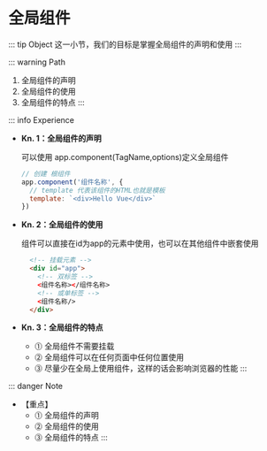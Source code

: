 # 全局组件

::: tip Object
这一小节，我们的目标是掌握全局组件的声明和使用
:::

::: warning Path

1. 全局组件的声明
2. 全局组件的使用
3. 全局组件的特点
:::

::: info Experience

* **Kn. 1：全局组件的声明**

  可以使用 app.component(TagName,options)定义全局组件

  ```js
  // 创建 根组件
  app.component('组件名称', {
    // template 代表该组件的HTML也就是模板
    template: `<div>Hello Vue</div>`
  })
  ```

* **Kn. 2：全局组件的使用**

  组件可以直接在id为app的元素中使用，也可以在其他组件中嵌套使用

  ```html
    <!-- 挂载元素 -->
    <div id="app">
      <!-- 双标签 -->
      <组件名称></组件名称>
      <!-- 或单标签 -->
      <组件名称/>
    </div> 
  ```

* **Kn. 3：全局组件的特点**

  * ⓵ 全局组件不需要挂载
  * ⓶ 全局组件可以在任何页面中任何位置使用
  * ⓷ 尽量少在全局上使用组件，这样的话会影响浏览器的性能
:::

::: danger Note

* 【重点】
  * ⓵ 全局组件的声明
  * ⓶ 全局组件的使用
  * ⓷ 全局组件的特点
:::
